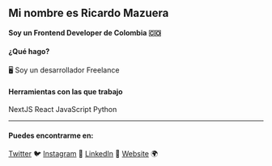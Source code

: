 ##  Mi nombre es Ricardo Mazuera

**Soy un Frontend Developer de Colombia 🇨🇴**

#### ¿Qué hago?

🖥 Soy un desarrollador Freelance

#### Herramientas con las que trabajo

NextJS
React
JavaScript
Python

------------


####  Puedes encontrarme en:
[Twitter](https://twitter.com/ricardomazuera_ "Twitter") 🐦
[Instagram](https://www.instagram.com/ricardomazuera_/ "Instagram") 📸
[LinkedIn](https://www.linkedin.com/in/ricardomazuera/?locale=en_US "LinkedIn") 💼
[Website](https://ricardomazuera.com "Website") 🌍

